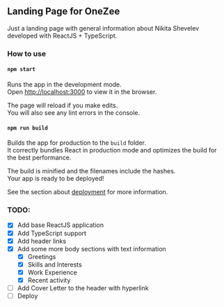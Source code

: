 ## Landing Page for OneZee

Just a landing page with general information about Nikita Shevelev developed with ReactJS + TypeScript.

### How to use

#### `npm start`

Runs the app in the development mode.\
Open [http://localhost:3000](http://localhost:3000) to view it in the browser.

The page will reload if you make edits.\
You will also see any lint errors in the console.

#### `npm run build`

Builds the app for production to the `build` folder.\
It correctly bundles React in production mode and optimizes the build for the best performance.

The build is minified and the filenames include the hashes.\
Your app is ready to be deployed!

See the section about [deployment](https://facebook.github.io/create-react-app/docs/deployment) for more information.

### TODO:

- [x] Add base ReactJS application
- [x] Add TypeScript support
- [x] Add header links
- [x] Add some more body sections with text information
    - [x] Greetings
    - [x] Skills and Interests
    - [x] Work Experience
    - [x] Recent activity
- [ ] Add Cover Letter to the header with hyperlink
- [ ] Deploy
